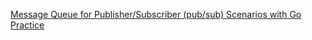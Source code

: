[Message Queue for Publisher/Subscriber (pub/sub) Scenarios with Go Practice](https://medium.com/@lordmoma/message-queue-for-publisher-subscriber-pub-sub-scenarios-with-go-practice-3ecc61b1b12)
